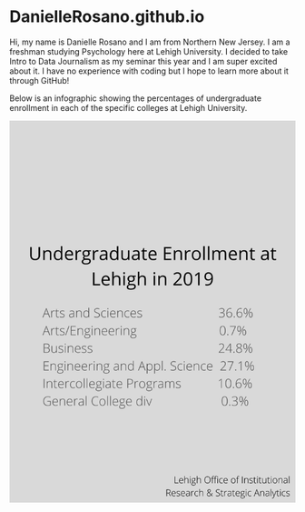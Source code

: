# DanielleRosano.github.io

Hi, my name is Danielle Rosano and I am from Northern New Jersey. I am a freshman studying Psychology here at Lehigh University. I decided to take Intro to Data Journalism as my seminar this year and I am super excited about it. I have no experience with coding but I hope to learn more about it through GitHub!

Below is an infographic showing the percentages of undergraduate enrollment in each of the specific colleges at Lehigh University.

![chart](https://github.com/DanielleRosano/DanielleRosano.github.io/blob/master/canva.png?raw=true)
